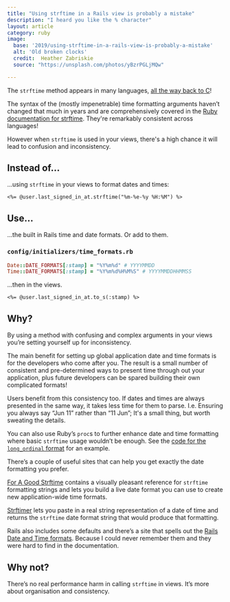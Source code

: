 ```yaml
---
title: "Using strftime in a Rails view is probably a mistake"
description: "I heard you like the % character"
layout: article
category: ruby
image:
  base: '2019/using-strftime-in-a-rails-view-is-probably-a-mistake'
  alt: 'Old broken clocks'
  credit:  Heather Zabriskie
  source: "https://unsplash.com/photos/yBzrPGLjMQw"

---
```


The `strftime` method appears in many languages, [all the way back to C](https://en.wikipedia.org/wiki/C_date_and_time_functions#strftime)!

The syntax of the (mostly impenetrable) time formatting arguments haven’t changed that much in years and are comprehensively covered in the [Ruby documentation for strftime](https://ruby-doc.org/core-2.6.3/Time.html#method-i-strftime). They're remarkably consistent across languages!

However when `strftime` is used in your views, there's a high chance it will lead to confusion and inconsistency.


## Instead of…

…using `strftime` in your views to format dates and times:

```erb
<%= @user.last_signed_in_at.strftime("%m-%e-%y %H:%M") %>
```


## Use…

…the built in Rails time and date formats. Or add to them.

### `config/initializers/time_formats.rb`

```ruby
Date::DATE_FORMATS[:stamp] = "%Y%m%d" # YYYYMMDD
Time::DATE_FORMATS[:stamp] = "%Y%m%d%H%M%S" # YYYYMMDDHHMMSS
```

…then in the views.

```erb
<%= @user.last_signed_in_at.to_s(:stamp) %>
```


## Why?

By using a method with confusing and complex arguments in your views you’re setting yourself up for inconsistency.

The main benefit for setting up global application date and time formats is for the developers who come after you. The result is a small number of consistent and pre-determined ways to present time through out your application, plus future developers can be spared building their own complicated formats!

Users benefit from this consistency too. If dates and times are always presented in the same way, it takes less time for them to parse. I.e. Ensuring you always say “Jun 11” rather than “11 Jun”; It's a small thing, but worth sweating the details.

You can also use Ruby’s `proc`s to further enhance date and time formatting where basic `strftime` usage wouldn’t be enough. See the [code for the `long_ordinal` format](https://github.com/rails/rails/blob/master/activesupport/lib/active_support/core_ext/time/conversions.rb#L15-L18) for an example.

There’s a couple of useful sites that can help you get exactly the date formatting you prefer.

[For A Good Strftime](https://www.foragoodstrftime.com) contains a visually pleasant reference for `strftime` formatting strings and lets you build a live date format you can use to create new application-wide time formats.

[Strftimer](http://strftimer.com) lets you paste in a real string representation of a date of time and returns the `strftime` date format string that would produce that formatting.

Rails also includes some defaults and there’s a site that spells out the [Rails Date and Time formats](https://railsdatetimeformats.com). Because I could never remember them and they were hard to find in the documentation.


## Why not?

There’s no real performance harm in calling `strftime` in views. It’s more about organisation and consistency.
